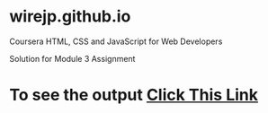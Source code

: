 # wirejp.github.io

Coursera HTML, CSS and JavaScript for Web Developers

Solution for Module 3 Assignment

# To see the output [Click This Link](https://wirejp.github.io/Coursera-HTML-CSS-and-JavaScript-for-Web-Developers/Assignments/module-3-solution/)

